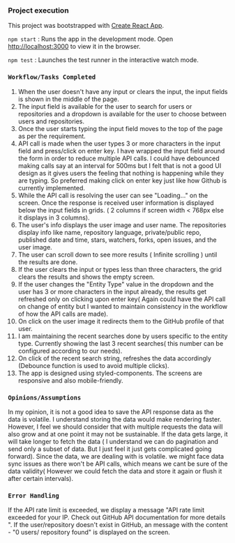 

### Project execution

This project was bootstrapped with [Create React App](https://github.com/facebook/create-react-app).

`npm start` :   Runs the app in the development mode. Open [http://localhost:3000](http://localhost:3000) to view it in the browser.

`npm test` : Launches the test runner in the interactive watch mode.


### `Workflow/Tasks Completed `
1. When the user doesn't have any input or clears the input, the input fields is shown in the middle of the page.
2. The input field is available for the user to search for users or repositories and a dropdown is available for the user to choose between users and repositories.
3. Once the user starts typing the input field moves to the top of the page as per the requirement.
4. API call is made when the user types 3 or more characters in the input field and press/click on enter key. I have wrapped the input field around the form in order to reduce multiple API calls. I could have debounced making calls say at an interval for 500ms but I felt that is not a good UI design as it gives users the feeling that nothing is happening while they are typing. So preferred making click on enter key just like how Github is currently implemented.
5. While the API call is resolving the user can see "Loading..." on the screen. Once the response is received user information is displayed below the input fields in grids. ( 2 columns if screen width < 768px else it displays in 3 columns).
6. The user's info displays the user image and user name. The repositories display info like name, repository language, private/public repo, published date and time, stars, watchers, forks, open issues, and the user image.
7. The user can scroll down to see more results ( Infinite scrolling ) until the results are done.
8. If the user clears the input or types less than three characters, the grid clears the results and shows the empty screen.
9. If the user changes the "Entity Type" value in the dropdown and the user has 3 or more characters in the input already, the results get refreshed only on clicking upon enter key( Again could have the API call on change of entity but I wanted to maintain consistency in the workflow of how the API calls are made).
10. On click on the user image it redirects them to the GitHub profile of that user.
11. I am maintaining the recent searches done by users specific to the entity type. Currently showing the last 3 recent searches( this number can be configured according to our needs).
12. On click of the recent search string, refreshes the data accordingly (Debounce function is used to avoid multiple clicks).
13. The app is designed using styled-components. The screens are responsive and also mobile-friendly.
 
 ### `Opinions/Assumptions`
In my opinion, it is not a good idea to save the API response data as the data is volatile.
I understand storing the data would make rendering faster. However, I feel we should consider that with multiple requests the data will also grow and at one point it may not be sustainable. If the data gets large, it will take longer to fetch the data ( I understand we can do pagination and send only a subset of data. But I just feel it just gets complicated going forward). Since the data, we are dealing with is volatile. we might face data sync issues as there won't be API calls, which means we cant be sure of the data validity( However we could fetch the data and store it again or flush it after certain intervals).


### `Error Handling`
If the API rate limit is exceeded, we display a message "API rate limit exceeded for your IP. Check out GitHub API documentation for more details ".
If the user/repository doesn't exist in GitHub, an message with the content - "0 users/ repository found" is displayed on the screen.
